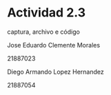 # Actividad 2.3
captura, archivo e código

Jose Eduardo Clemente Morales

21887023

Diego Armando Lopez Hernandez

21887054
